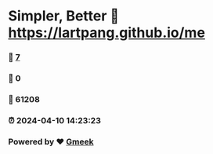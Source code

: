# Simpler, Better :link: https://lartpang.github.io/me 
### :page_facing_up: [7](https://lartpang.github.io/me/tag.html) 
### :speech_balloon: 0 
### :hibiscus: 61208 
### :alarm_clock: 2024-04-10 14:23:23 
### Powered by :heart: [Gmeek](https://github.com/Meekdai/Gmeek)
